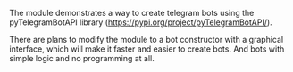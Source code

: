 The module demonstrates a way to create telegram bots using the pyTelegramBotAPI library (https://pypi.org/project/pyTelegramBotAPI/).

There are plans to modify the module to a bot constructor with a graphical interface, which will make it faster and easier to create bots. And bots with simple logic and no programming at all.